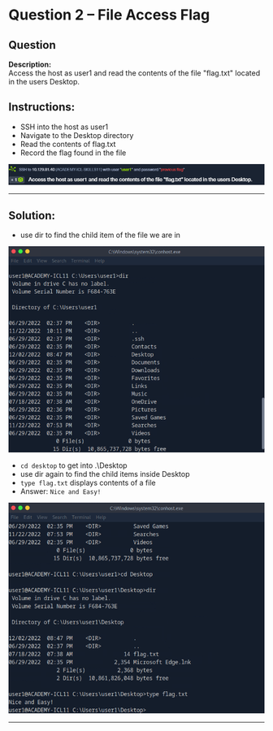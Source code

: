 # Question 2 – File Access Flag

## Question
**Description:**  
Access the host as user1 and read the contents of the file "flag.txt" located in the users Desktop.

## Instructions:
- SSH into the host as user1
- Navigate to the Desktop directory
- Read the contents of flag.txt
- Record the flag found in the file

![image alt](https://github.com/azrifadly/htb-intro-to-win-cmd-line/blob/50bb1cf9b8b4d9ae0a35d133ba3efddb8f8654d8/screenshots/question2-screenshot.png)

---
## Solution:
-  use dir to find the child item of the file we are in
  
![image alt](https://github.com/azrifadly/htb-intro-to-win-cmd-line/blob/4c6b73b7a45ae41c49abc4c8187e1515e4b98203/screenshots/question2-solution.png)

-  `cd desktop` to get into .\Desktop
-  use dir again to find the child items inside Desktop
-  `type flag.txt` displays contents of a file
-  Answer: `Nice and Easy!`

![image alt](https://github.com/azrifadly/htb-intro-to-win-cmd-line/blob/4c6b73b7a45ae41c49abc4c8187e1515e4b98203/screenshots/question2-solution1.png)

---
